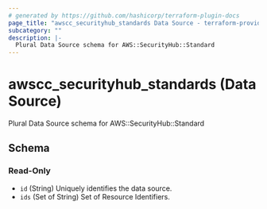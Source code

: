 ```yaml
---
# generated by https://github.com/hashicorp/terraform-plugin-docs
page_title: "awscc_securityhub_standards Data Source - terraform-provider-awscc"
subcategory: ""
description: |-
  Plural Data Source schema for AWS::SecurityHub::Standard
---
```


# awscc_securityhub_standards (Data Source)

Plural Data Source schema for AWS::SecurityHub::Standard



<!-- schema generated by tfplugindocs -->
## Schema

### Read-Only

- `id` (String) Uniquely identifies the data source.
- `ids` (Set of String) Set of Resource Identifiers.
